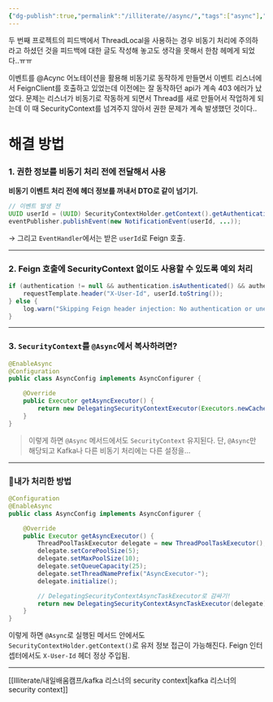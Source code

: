 ```yaml
---
{"dg-publish":true,"permalink":"/illiterate//async/","tags":["async"],"noteIcon":"","created":"2025-04-18T10:50:00","updated":"2025-04-19T04:17:11+09:00"}
---
```


두 번째 프로젝트의 피드백에서 ThreadLocal을 사용하는 경우 비동기 처리에 주의하라고 하셨던 것을 피드백에 대한 글도 작성해 놓고도 생각을 못해서 한참 헤메게 되었다..ㅠㅠ

이벤트를 @Acync 어노테이션을 활용해 비동기로 동작하게 만들면서 이벤트 리스너에서 FeignClient를 호출하고 있었는데 이전에는 잘 동작하던 api가 계속 403 에러가 났었다.
문제는 리스너가 비동기로 작동하게 되면서 Thread를 새로 만들어서 작업하게 되는데 이 때 SecurityContext를 넘겨주지 않아서 권한 문제가 계속 발생했던 것이다..

# 해결 방법

### 1. 권한 정보를 비동기 처리 전에 전달해서 사용

**비동기 이벤트 처리 전에 헤더 정보를 꺼내서 DTO로 같이 넘기기.**

```java
// 이벤트 발생 전
UUID userId = (UUID) SecurityContextHolder.getContext().getAuthentication().getPrincipal();
eventPublisher.publishEvent(new NotificationEvent(userId, ...));
```

→ 그리고 `EventHandler`에서는 받은 `userId`로 Feign 호출.

---

### 2. Feign 호출에 SecurityContext 없이도 사용할 수 있도록 예외 처리

```java
if (authentication != null && authentication.isAuthenticated() && authentication.getPrincipal() instanceof UUID userId) {
    requestTemplate.header("X-User-Id", userId.toString());
} else {
    log.warn("Skipping Feign header injection: No authentication or unexpected principal type");
}
```

---

### 3. `SecurityContext`를 `@Async`에서 복사하려면?

```java
@EnableAsync
@Configuration
public class AsyncConfig implements AsyncConfigurer {

    @Override
    public Executor getAsyncExecutor() {
        return new DelegatingSecurityContextExecutor(Executors.newCachedThreadPool());
    }
}
```

> 이렇게 하면 `@Async` 메서드에서도 `SecurityContext` 유지된다. 단, `@Async`만 해당되고 Kafka나 다른 비동기 처리에는 다른 설정을...

---
### 내가 처리한 방법

```java
@Configuration
@EnableAsync
public class AsyncConfig implements AsyncConfigurer {

    @Override
    public Executor getAsyncExecutor() {
        ThreadPoolTaskExecutor delegate = new ThreadPoolTaskExecutor();
        delegate.setCorePoolSize(5);
        delegate.setMaxPoolSize(10);
        delegate.setQueueCapacity(25);
        delegate.setThreadNamePrefix("AsyncExecutor-");
        delegate.initialize();

        // DelegatingSecurityContextAsyncTaskExecutor로 감싸기!
        return new DelegatingSecurityContextAsyncTaskExecutor(delegate);
    }
}

```

이렇게 하면 `@Async`로 실행된 메서드 안에서도 `SecurityContextHolder.getContext()`로 유저 정보 접근이 가능해진다. Feign 인터셉터에서도 `X-User-Id` 헤더 정상 주입됨.


---
[[Illiterate/내일배움캠프/kafka 리스너의 security context\|kafka 리스너의 security context]]